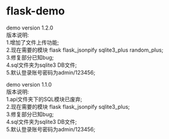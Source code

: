 # flask-demo  
demo version 1.2.0  
版本说明:  
1.增加了文件上传功能;  
2.现在需要的模块 flask flask_jsonpify sqlite3_plus random_plus;  
3.修复部分已知bug;  
4.sql文件夹为sqlite3 DB文件;  
5.默认登录账号密码为admin/123456;  
  
demo version 1.1.0  
版本说明:  
1.api文件夹下的SQL模块已废弃;  
2.现在需要的模块 flask flask_jsonpify sqlite3_plus;  
3.修复部分已知bug;  
4.sql文件夹为sqlite3 DB文件;  
5.默认登录账号密码为admin/123456;  
  
